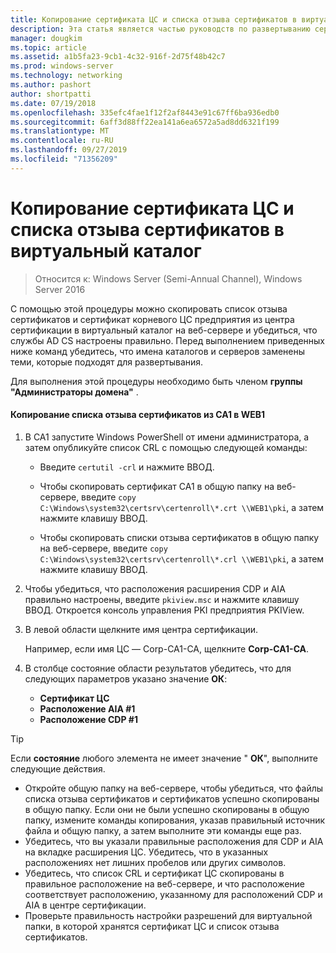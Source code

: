 ```yaml
---
title: Копирование сертификата ЦС и списка отзыва сертификатов в виртуальный каталог
description: Эта статья является частью руководств по развертыванию сертификатов сервера для беспроводных и беспроводных развертываний 802.1 X.
manager: dougkim
ms.topic: article
ms.assetid: a1b5fa23-9cb1-4c32-916f-2d75f48b42c7
ms.prod: windows-server
ms.technology: networking
ms.author: pashort
author: shortpatti
ms.date: 07/19/2018
ms.openlocfilehash: 335efc4fae1f12f2af8443e91c67ff6ba936edb0
ms.sourcegitcommit: 6aff3d88ff22ea141a6ea6572a5ad8dd6321f199
ms.translationtype: MT
ms.contentlocale: ru-RU
ms.lasthandoff: 09/27/2019
ms.locfileid: "71356209"
---
```

# <a name="copy-the-ca-certificate-and-crl-to-the-virtual-directory"></a>Копирование сертификата ЦС и списка отзыва сертификатов в виртуальный каталог

>Относится к: Windows Server (Semi-Annual Channel), Windows Server 2016

С помощью этой процедуры можно скопировать список отзыва сертификатов и сертификат корневого ЦС предприятия из центра сертификации в виртуальный каталог на веб-сервере и убедиться, что службы AD CS настроены правильно. Перед выполнением приведенных ниже команд убедитесь, что имена каталогов и серверов заменены теми, которые подходят для развертывания.  
  
Для выполнения этой процедуры необходимо быть членом **группы "Администраторы домена"** .  
  
#### <a name="to-copy-the-certificate-revocation-list-from-ca1-to-web1"></a>Копирование списка отзыва сертификатов из CA1 в WEB1  
  
1.  В CA1 запустите Windows PowerShell от имени администратора, а затем опубликуйте список CRL с помощью следующей команды:  
  
    - Введите `certutil -crl` и нажмите ВВОД.  

    - Чтобы скопировать сертификат CA1 в общую папку на веб-сервере, введите `copy C:\Windows\system32\certsrv\certenroll\*.crt \\WEB1\pki`, а затем нажмите клавишу ВВОД.  
    
    - Чтобы скопировать списки отзыва сертификатов в общую папку на веб-сервере, введите `copy C:\Windows\system32\certsrv\certenroll\*.crl \\WEB1\pki`, а затем нажмите клавишу ВВОД.  
  
2.  Чтобы убедиться, что расположения расширения CDP и AIA правильно настроены, введите `pkiview.msc` и нажмите клавишу ВВОД. Откроется консоль управления PKI предприятия PKIView.  
  
3.  В левой области щелкните имя центра сертификации.<p>Например, если имя ЦС — Corp-CA1-CA, щелкните **Corp-CA1-CA**. 

4. В столбце состояние области результатов убедитесь, что для следующих параметров указано значение **ОК**:

    - **Сертификат ЦС**
    - **Расположение AIA #1**
    - **Расположение CDP #1**   
  
  
> [!TIP]  
> Если **состояние** любого элемента не имеет значение " **ОК**", выполните следующие действия.  
> -   Откройте общую папку на веб-сервере, чтобы убедиться, что файлы списка отзыва сертификатов и сертификатов успешно скопированы в общую папку. Если они не были успешно скопированы в общую папку, измените команды копирования, указав правильный источник файла и общую папку, а затем выполните эти команды еще раз.  
> -   Убедитесь, что вы указали правильные расположения для CDP и AIA на вкладке расширения ЦС. Убедитесь, что в указанных расположениях нет лишних пробелов или других символов.  
> -   Убедитесь, что список CRL и сертификат ЦС скопированы в правильное расположение на веб-сервере, и что расположение соответствует расположению, указанному для расположений CDP и AIA в центре сертификации.  
> -   Проверьте правильность настройки разрешений для виртуальной папки, в которой хранятся сертификат ЦС и список отзыва сертификатов.  
  


